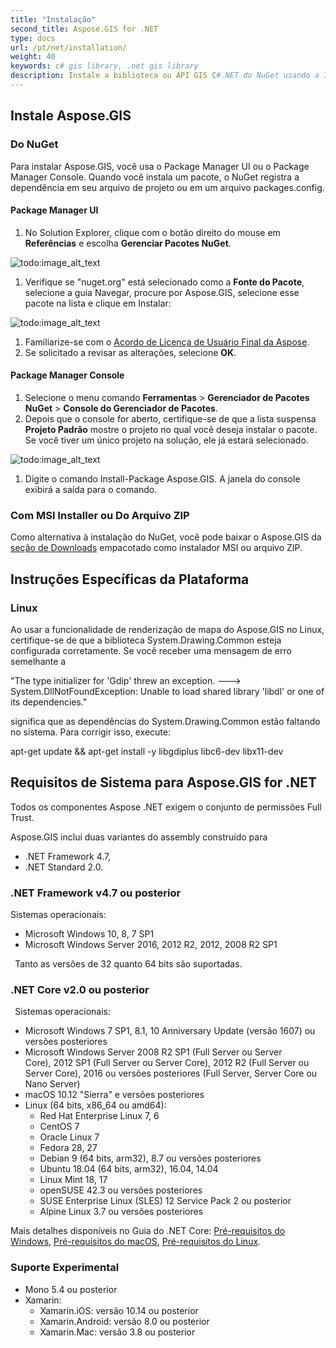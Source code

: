 ```yaml
---
title: "Instalação"
second_title: Aspose.GIS for .NET
type: docs
url: /pt/net/installation/
weight: 40
keywords: c# gis library, .net gis library
description: Instale a biblioteca ou API GIS C#.NET do NuGet usando a Interface Gráfica do Gerenciador de Pacotes ou o Console, do Arquivo ZIP. Também pode ser usado no .NET Core e no sistema operacional Linux.
---
```


## **Instale Aspose.GIS**
### **Do NuGet**
Para instalar Aspose.GIS, você usa o Package Manager UI ou o Package Manager Console. Quando você instala um pacote, o NuGet registra a dependência em seu arquivo de projeto ou em um arquivo packages.config.
#### **Package Manager UI**
1. No Solution Explorer, clique com o botão direito do mouse em **Referências** e escolha **Gerenciar Pacotes NuGet**.

![todo:image_alt_text](installation_1.png)

1. Verifique se "nuget.org" está selecionado como a **Fonte do Pacote**, selecione a guia Navegar, procure por Aspose.GIS, selecione esse pacote na lista e clique em Instalar:

![todo:image_alt_text](installation_2.png)

1. Familiarize-se com o [Acordo de Licença de Usuário Final da Aspose](https://about.aspose.com/legal/eula).
1. Se solicitado a revisar as alterações, selecione **OK**.
#### **Package Manager Console**
1. Selecione o menu comando **Ferramentas** > **Gerenciador de Pacotes NuGet** > **Console do Gerenciador de Pacotes**.
1. Depois que o console for aberto, certifique-se de que a lista suspensa **Projeto Padrão** mostre o projeto no qual você deseja instalar o pacote. Se você tiver um único projeto na solução, ele já estará selecionado.

![todo:image_alt_text](installation_3.png)

1. Digite o comando Install-Package Aspose.GIS. A janela do console exibirá a saída para o comando.
### **Com MSI Installer ou Do Arquivo ZIP**
Como alternativa à instalação do NuGet, você pode baixar o Aspose.GIS da [seção de Downloads](https://downloads.aspose.com/gis/net) empacotado como instalador MSI ou arquivo ZIP.
## **Instruções Específicas da Plataforma**
### **Linux**
Ao usar a funcionalidade de renderização de mapa do Aspose.GIS no Linux, certifique-se de que a biblioteca System.Drawing.Common esteja configurada corretamente. Se você receber uma mensagem de erro semelhante a 

"The type initializer for 'Gdip' threw an exception. ---> System.DllNotFoundException: Unable to load shared library 'libdl' or one of its dependencies."

significa que as dependências do System.Drawing.Common estão faltando no sistema. Para corrigir isso, execute:

apt-get update && apt-get install -y libgdiplus libc6-dev libx11-dev
## **Requisitos de Sistema para Aspose.GIS for .NET**
Todos os componentes Aspose .NET exigem o conjunto de permissões Full Trust.

Aspose.GIS inclui duas variantes do assembly construído para

- .NET Framework 4.7,
- .NET Standard 2.0.

### **.NET Framework v4.7 ou posterior**
Sistemas operacionais: 

- Microsoft Windows 10, 8, 7 SP1
- Microsoft Windows Server 2016, 2012 R2, 2012, 2008 R2 SP1

` `Tanto as versões de 32 quanto 64 bits são suportadas.
### **.NET Core v2.0 ou posterior**
` `Sistemas operacionais:

- Microsoft Windows 7 SP1, 8.1, 10 Anniversary Update (versão 1607) ou versões posteriores
- Microsoft Windows Server 2008 R2 SP1 (Full Server ou Server Core), 2012 SP1 (Full Server ou Server Core), 2012 R2 (Full Server ou Server Core), 2016 ou versões posteriores (Full Server, Server Core ou Nano Server)
- macOS 10.12 "Sierra" e versões posteriores
- Linux (64 bits, x86_64 ou amd64):
  - Red Hat Enterprise Linux 7, 6
  - CentOS 7
  - Oracle Linux 7
  - Fedora 28, 27
  - Debian 9 (64 bits, arm32), 8.7 ou versões posteriores
  - Ubuntu 18.04 (64 bits, arm32), 16.04, 14.04
  - Linux Mint 18, 17
  - openSUSE 42.3 ou versões posteriores
  - SUSE Enterprise Linux (SLES) 12 Service Pack 2 ou posterior
  - Alpine Linux 3.7 ou versões posteriores

Mais detalhes disponíveis no Guia do .NET Core: [Pré-requisitos do Windows](https://docs.microsoft.com/en-us/dotnet/core/install/windows?tabs=netcore21#dependencies), [Pré-requisitos do macOS](https://docs.microsoft.com/en-us/dotnet/core/install/macos?tabs=netcore2x#dependencies), [Pré-requisitos do Linux](https://docs.microsoft.com/en-us/dotnet/core/install/linux?tabs=netcore2x).
### **Suporte Experimental**
- Mono 5.4 ou posterior
- Xamarin:
  - Xamarin.iOS: versão 10.14 ou posterior
  - Xamarin.Android: versão 8.0 ou posterior
  - Xamarin.Mac: versão 3.8 ou posterior
